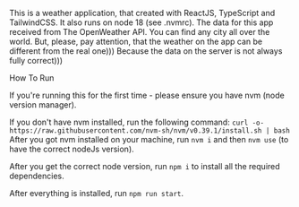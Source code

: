 This is a weather application, that created with ReactJS, TypeScript and TailwindCSS. It also runs on node 18 (see .nvmrc). 
The data for this app received from The OpenWeather API.
You can find any city all over the world.
But, please, pay attention, that the weather on the app can be different from the real one))) Because the data on the server is not always fully correct)))

How To Run

If you're running this for the first time - please ensure you have nvm (node version manager).

If you don't have nvm installed, run the following command:
`curl -o- https://raw.githubusercontent.com/nvm-sh/nvm/v0.39.1/install.sh | bash`
After you got nvm installed on your machine, run `nvm i` and then `nvm use` (to have the correct nodeJs version).

After you get the correct node version, run `npm i` to install all the required dependencies.

After everything is installed, run `npm run start`.
